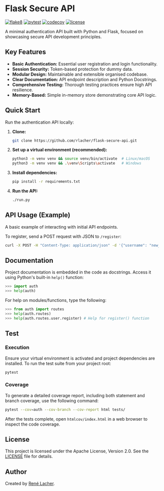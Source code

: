 # Flask Secure API

<!-- Badges -->
[![flake8](https://img.shields.io/github/actions/workflow/status/rlacher/flask-secure-api/lint.yml?label=flake8&style=flat)](https://github.com/rlacher/flask-secure-api/actions/workflows/lint.yml)
[![pytest](https://img.shields.io/github/actions/workflow/status/rlacher/flask-secure-api/test.yml?label=pytest&style=flat)](https://github.com/rlacher/flask-secure-api/actions/workflows/test.yml)
[![codecov](https://img.shields.io/codecov/c/github/rlacher/flask-secure-api?style=flat&label=codecov)](https://app.codecov.io/gh/rlacher/flake-secure-api)
[![license](https://img.shields.io/badge/license-Apache%202.0-lightgrey.svg)](http://www.apache.org/licenses/LICENSE-2.0)

A minimal authentication API built with Python and Flask, focused on showcasing secure API development principles.

## Key Features

- **Basic Authentication:** Essential user registration and login functionality.
- **Session Security:** Token-based protection for dummy data.
- **Modular Design:** Maintainable and extensible organised codebase.
- **Clear Documentation:** API endpoint description and Python Docstrings.
- **Comprehensive Testing:** Thorough testing practices ensure high API resilience.
- **Memory-Based:** Simple in-memory store demonstrating core API logic.

## Quick Start

Run the authentication API locally:

1.  **Clone:**
	```bash
	git clone https://github.com/rlacher/flask-secure-api.git
	```
2.  **Set up a virtual environment (recommended):**
    ```bash
    python3 -m venv venv && source venv/bin/activate  # Linux/macOS
    python3 -m venv venv && .\venv\Scripts\activate   # Windows
    ```
3.  **Install dependencies:**
	```bash
	pip install -r requirements.txt
	```
4.  **Run the API:**
	```bash
	./run.py
	```

## API Usage (Example)

A basic example of interacting with initial API endpoints.

To register, send a POST request with JSON to `/register`:

```bash
curl -X POST -H "Content-Type: application/json" -d '{"username": "new_user", "password": "secure_password"}' http://localhost:5000/register
```

## Documentation

Project documentation is embedded in the code as docstrings. Access it
using Python's built-in `help()` function:

```python
>>> import auth
>>> help(auth)
```

For help on modules/functions, type the following:

```python
>>> from auth import routes
>>> help(auth.routes)
>>> help(auth.routes.user.register) # Help for register() function
```

## Test

### Execution

Ensure your virtual environment is activated and project dependencies are installed. To run the test suite from your project root:

```bash
pytest
```

### Coverage

To generate a detailed coverage report, including both statement and branch coverage, use the following command:

```bash
pytest --cov=auth --cov-branch --cov-report html tests/
```
After the tests complete, open `htmlcov/index.html` in a web browser to inspect the code coverage.

## License

This project is licensed under the Apache License, Version 2.0. See the [LICENSE](LICENSE) file for details.

## Author

Created by [René Lacher](https://github.com/rlacher).
